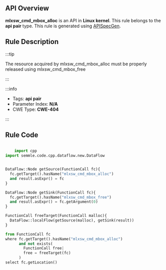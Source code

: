 ---
---


## API Overview
**mlxsw_cmd_mbox_alloc** is an API in **Linux kernel**. This rule belongs to the **api pair** type. This rule is generated using [APISpecGen](../../tools/APISpecGen).
## Rule Description

:::tip

The resource acquired by mlxsw_cmd_mbox_alloc must be properly released using mlxsw_cmd_mbox_free

:::

:::info

- Tags: **api pair**
- Parameter Index: **N/A**
- CWE Type: **CWE-404**

:::

## Rule Code
```python

    import cpp
import semmle.code.cpp.dataflow.new.DataFlow


DataFlow::Node getSource(FunctionCall fc){
  fc.getTarget().hasName("mlxsw_cmd_mbox_alloc")
  and result.asExpr() = fc
}

DataFlow::Node getSink(FunctionCall fc){
  fc.getTarget().hasName("mlxsw_cmd_mbox_free")
  and result.asExpr() = fc.getArgument(0)
}

FunctionCall freeTarget(FunctionCall malloc){
  DataFlow::localFlow(getSource(malloc), getSink(result))
}

from FunctionCall fc
where fc.getTarget().hasName("mlxsw_cmd_mbox_alloc")
      and not exists(
        FunctionCall free| 
        free = freeTarget(fc)
      )
select fc.getLocation()

    
```